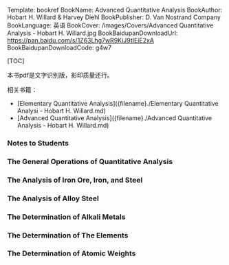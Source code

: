 Template: bookref
BookName: Advanced Quantitative Analysis
BookAuthor: Hobart H. Willard & Harvey Diehl
BookPublisher: D. Van Nostrand Company
BookLanguage: 英语
BookCover: /images/Covers/Advanced Quantitative Analysis - Hobart H. Willard.jpg
BookBaidupanDownloadUrl: https://pan.baidu.com/s/1Z63Lhg7wR9KiJ9tIEiE2xA 
BookBaidupanDownloadCode: g4w7



[TOC]

本书pdf是文字识别版，影印质量还行。

相关书籍：

- [Elementary Quantitative Analysis]({filename}./Elementary Quantitative Analysi - Hobart H. Willard.md)
- [Advanced Quantitative Analysis]({filename}./Advanced Quantitative Analysis - Hobart H. Willard.md)


### Notes to Students

### The General Operations of Quantitative Analysis

### The Analysis of Iron Ore, Iron, and Steel

### The Analysis of Alloy Steel

### The Determination of Alkali Metals

### The Determination of The Elements

### The Determination of Atomic Weights